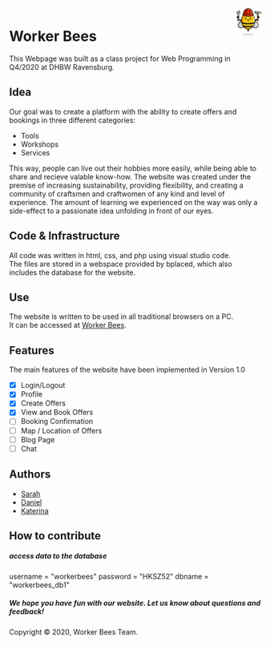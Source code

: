 <img src="./images/logoBiene.png" alt="Logo" width="50" style="float:right;"/>

# Worker Bees
This Webpage was built as a class project for Web Programming in Q4/2020 at DHBW Ravensburg.

## Idea
Our goal was to create a platform with the ability to create offers and bookings in three different categories:
- Tools
- Workshops
- Services
<a/>
This way, people can live out their hobbies more easily, while being able to share and recieve valable know-how. The website was created under the premise of increasing sustainability, providing flexibility, and creating a community of craftsmen and craftwomen of any kind and level of experience. The amount of learning we experienced on the way was only a side-effect to a passionate idea unfolding in front of our eyes.

## Code & Infrastructure
All code was written in html, css, and php using visual studio code.\
The files are stored in a webspace provided by bplaced, which also includes the database for the website.

## Use
The website is written to be used in all traditional browsers on a PC.\
It can be accessed at [Worker Bees](http://workerbees.bplaced.net/).

## Features
The main features of the website have been implemented in Version 1.0
- [x] Login/Logout
- [x] Profile
- [x] Create Offers
- [x] View and Book Offers
- [ ] Booking Confirmation
- [ ] Map / Location of Offers
- [ ] Blog Page
- [ ] Chat

## Authors
- [Sarah](https://github.com/Arfarin)
- [Daniel](https://github.com/DanielBirk98)
- [Katerina](https://github.com/kmatysova2)
<a/>

## How to contribute  
##### access data to the database

username = "workerbees"
password = "HKSZ52"
dbname = "workerbees_db1"

##### We hope you have fun with our website. Let us know about questions and feedback!

Copyright © 2020, Worker Bees Team.
